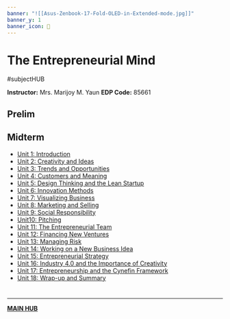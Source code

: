 ```yaml
---
banner: "![[Asus-Zenbook-17-Fold-OLED-in-Extended-mode.jpg]]"
banner_y: 1
banner_icon: 💸
---
```

# The Entrepreneurial Mind
#subjectHUB 

**Instructor:** Mrs. Marijoy M. Yaun
**EDP Code:** 85661

## Prelim

## Midterm
- [Unit 1: Introduction](Unit1-Introduction.md)
- [Unit 2: Creativity and Ideas](Unit2-CreativityandIdeas.md)
- [Unit 3: Trends and Opportunities](Unit3-TrendsandOpportunities.md)
- [Unit 4: Customers and Meaning](Unit4-CustomersandMeaning.md)
- [Unit 5: Design Thinking and the Lean Startup](Unit5-DesignThinkingandtheLeanStartup.md)
- [Unit 6: Innovation Methods](Unit6-InnovationMethods.md)
- [Unit 7: Visualizing Business](Unit7-VisualizingBusiness.md)
- [Unit 8: Marketing and Selling](Unit8-MarketingandSelling.md)
- [Unit 9: Social Responsibility](Unit9-SocialResponsibility.md)
- [Unit10: Pitching](Unit10-Pitching.md)
- [Unit 11: The Entrepreneurial Team](Unit11-TheEntrepreneurialTeam.md)
- [Unit 12: Financing New Ventures](Unit12-FinancingNewVentures.md)
- [Unit 13: Managing Risk](Unit13-ManagingRisk.md)
- [Unit 14: Working on a New Business Idea](Unit14-WorkingonaNewBusinessIdea.md)
- [Unit 15: Entrepreneurial Strategy](Unit15-EntrepreneurialStrategy.md)
- [Unit 16: Industry 4.0 and the Importance of Creativity](Unit16-Industry40andtheImportanceofCreativity.md)
- [Unit 17: Entrepreneurship and the Cynefin Framework](Unit17-EntrepreneurshipandtheCynefinFramework.md)
- [Unit 18: Wrap-up and Summary](Unit18-WrapupandSummary.md)

# 
---
**[MAIN HUB](MAIN-BSIT.md)**